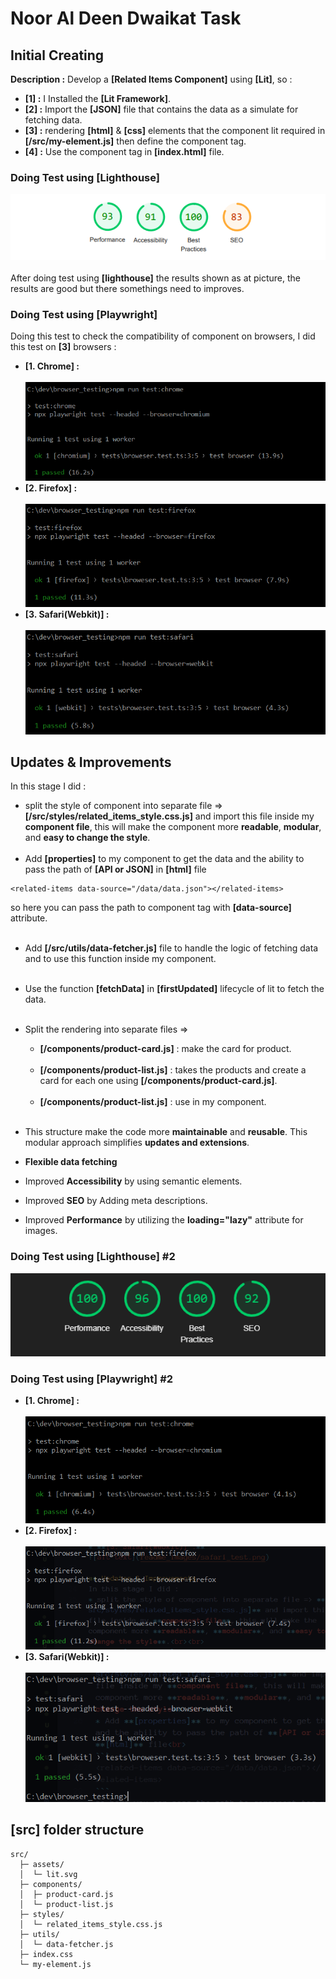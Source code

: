 # Noor Al Deen Dwaikat Task 
## Initial Creating
**Description :** Develop a **[Related Items Component]** using **[Lit]**, 
so :<br>
 * **[1] :** I Installed the **[Lit Framework]**.
 * **[2] :** Import the **[JSON]** file that contains the data as a simulate for fetching data.
 * **[3] :** rendering **[html]** & **[css]** elements that the component lit required in **[/src/my-element.js]** then define the component tag.
 * **[4] :** Use the component tag in **[index.html]** file.

 ### Doing Test using [Lighthouse]
![alt text](readme_images/image.png)
<br><br>
After doing test using **[lighthouse]** the results shown as at picture, the results are good but there somethings need to improves.

 ### Doing Test using [Playwright]
Doing this test to check the compatibility of component on browsers, I did this test on **[3]** browsers :
* **[1. Chrome] :** 
<br><br>
![alt text](readme_images/chrome_test.png)
* **[2. Firefox] :** 
<br><br>
![alt text](readme_images/firefox_test.png)
* **[3. Safari(Webkit)] :** 
<br><br>
![alt text](readme_images/safari_test.png)

## Updates & Improvements
In this stage I did : 
* split the style of component into separate file => **[/src/styles/related_items_style.css.js]** and import this file inside my **component file**, this will make the component more **readable**, **modular**, and **easy to change the style**.<br><br>
* Add **[properties]** to my component to get the data and the ability to pass the path of **[API or JSON]** in **[html]** file<br>
```
<related-items data-source="/data/data.json"></related-items>
```
so here you can pass the path to component tag with **[data-source]** attribute.<br><br>
* Add **[/src/utils/data-fetcher.js]** file to handle the logic of fetching data and to use this function inside my component.<br><br>
*  Use the function **[fetchData]** in **[firstUpdated]** lifecycle of lit to fetch the data.<br><br>
* Split the rendering into separate files => 
    * **[/components/product-card.js]** : make the card for product.<br><br>
    * **[/components/product-list.js]** : takes the products and create a card for each one using **[/components/product-card.js]**.<br><br>
   * **[/components/product-list.js]** : use in my component.  <br><br>

* This structure make the code more **maintainable** and **reusable**. This modular approach simplifies **updates and extensions**.

* **Flexible data fetching**

* Improved **Accessibility** by using semantic elements.

* Improved **SEO** by Adding meta descriptions.

* Improved **Performance** by utilizing the **loading="lazy"** attribute for images.
 ### Doing Test using [Lighthouse] #2
![alt text](readme_images/performance_test_after_improvments.png)

 ### Doing Test using [Playwright] #2

* **[1. Chrome] :** 
<br><br>
![alt text](readme_images/chrome_test_2.png)
* **[2. Firefox] :** 
<br><br>
![alt text](readme_images/firefox_test_2.png)
* **[3. Safari(Webkit)] :** 
<br><br>
![alt text](readme_images/safari_test_2.png)

## [src] folder structure
```
src/
  ├─ assets/
  │  └─ lit.svg
  ├─ components/
  │  ├─ product-card.js
  │  └─ product-list.js
  ├─ styles/
  │  └─ related_items_style.css.js
  ├─ utils/
  │  └─ data-fetcher.js
  ├─ index.css
  └─ my-element.js